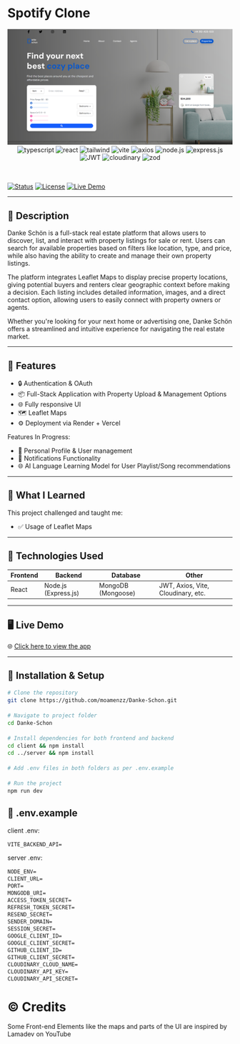 # Spotify Clone

<div align="center">
<img src="/client/assets/readme-cover.png" alt="Demo Screenshot">
  
  <!-- Tech Stack -->
  
  <div>
  <img src="https://img.shields.io/badge/TypeScript-3178C6?style=for-the-badge&logo=typescript&logoColor=white" alt="typescript" />
    <img src="https://img.shields.io/badge/React-20232A?style=for-the-badge&logo=react&logoColor=61DAFB" alt="react" />
    <img src="https://img.shields.io/badge/TailwindCSS-06B6D4?style=for-the-badge&logo=tailwindcss&logoColor=white" alt="tailwind" />
    <img src="https://img.shields.io/badge/Vite-646CFF?style=for-the-badge&logo=vite&logoColor=white" alt="vite" />
    <img src="https://img.shields.io/badge/Axios-5A29E4?style=for-the-badge&logo=axios&logoColor=white" alt="axios" />
    <img src="https://img.shields.io/badge/Node.js-339933?style=for-the-badge&logo=nodedotjs&logoColor=white" alt="node.js" />
    <img src="https://img.shields.io/badge/Express.js-000000?style=for-the-badge&logo=express&logoColor=white" alt="express.js" />
    <img src="https://img.shields.io/badge/JWT-000000?style=for-the-badge&logo=jsonwebtokens&logoColor=white" alt="JWT" />
    <img src="https://img.shields.io/badge/Cloudinary-3448C5?style=for-the-badge&logo=cloudinary&logoColor=white" alt="cloudinary" />
    <img src="https://img.shields.io/badge/Zod-EF4444?style=for-the-badge&logo=zod&logoColor=white" alt="zod" />
  </div>
</div>

<br />
<br />

[![Status](https://img.shields.io/badge/Status-InProgress-yellow)]()
[![License](https://img.shields.io/badge/License-MIT-lightgrey)]()
[![Live Demo](https://img.shields.io/badge/Live-Demo-orange)](https://danke-schon319.vercel.app)

---

## 📖 Description

Danke Schön is a full-stack real estate platform that allows users to discover, list, and interact with property listings for sale or rent. Users can search for available properties based on filters like location, type, and price, while also having the ability to create and manage their own property listings.

The platform integrates Leaflet Maps to display precise property locations, giving potential buyers and renters clear geographic context before making a decision. Each listing includes detailed information, images, and a direct contact option, allowing users to easily connect with property owners or agents.

Whether you're looking for your next home or advertising one, Danke Schön offers a streamlined and intuitive experience for navigating the real estate market.

---

## 🚀 Features

- 🔒 Authentication & OAuth
- 📦 Full-Stack Application with Property Upload & Management Options
- 🌐 Fully responsive UI
- 🗺️ Leaflet Maps
- ⚙️ Deployment via Render + Vercel

Features In Progress:

- 🧔 Personal Profile & User management
- 🔔 Notifications Functionality
- 🌐 AI Language Learning Model for User Playlist/Song recommendations

---

## 🧠 What I Learned

This project challenged and taught me:

- ✅ Usage of Leaflet Maps

---

## 🔧 Technologies Used

| Frontend | Backend              | Database           | Other                              |
| -------- | -------------------- | ------------------ | ---------------------------------- |
| React    | Node.js (Express.js) | MongoDB (Mongoose) | JWT, Axios, Vite, Cloudinary, etc. |

---

## 🖥️ Live Demo

🌐 [Click here to view the app](https://danke-schon319.vercel.app)

---

## 🧪 Installation & Setup

```bash
# Clone the repository
git clone https://github.com/moamenzz/Danke-Schon.git

# Navigate to project folder
cd Danke-Schon

# Install dependencies for both frontend and backend
cd client && npm install
cd ../server && npm install

# Add .env files in both folders as per .env.example

# Run the project
npm run dev
```

## 🤫 .env.example

client .env:

```
VITE_BACKEND_API=
```

server .env:

```
NODE_ENV=
CLIENT_URL=
PORT=
MONGODB_URI=
ACCESS_TOKEN_SECRET=
REFRESH_TOKEN_SECRET=
RESEND_SECRET=
SENDER_DOMAIN=
SESSION_SECRET=
GOOGLE_CLIENT_ID=
GOOGLE_CLIENT_SECRET=
GITHUB_CLIENT_ID=
GITHUB_CLIENT_SECRET=
CLOUDINARY_CLOUD_NAME=
CLOUDINARY_API_KEY=
CLOUDINARY_API_SECRET=
```

# ©️ Credits

Some Front-end Elements like the maps and parts of the UI are inspired by Lamadev on YouTube
